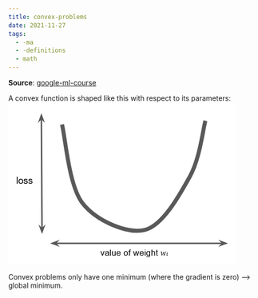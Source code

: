 ```yaml
---
title: convex-problems
date: 2021-11-27
tags:
  - -ma
  - -definitions
  - math
---
```


**Source**: [google-ml-course](bibliography/google-ml-course.md)

A convex function is shaped like this with respect to its parameters:  
![](/_img/convex-function.png)

Convex problems only have one minimum (where the gradient is zero) --> global minimum.
